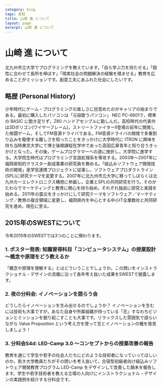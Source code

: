 ```yaml
---
category: blog
tags: 告知 
title: 山崎 進 について
layout: page
excerpt: 山崎 進 について
---
```

# 山崎 進 について

北九州市立大学でプログラミングを教えています。「自ら学ぶ力を持たせる」「個性に合わせて長所を伸ばす」「現実社会の問題解決の経験を積ませる」教育を広めることがミッションです。創意工夫にあふれた社会にしたいです。

## 略歴 (Personal History)

少年時代にゲーム・プログラミングの楽しさに目覚めたのがキャリアの始まりである。最初に購入したパソコンは「元祖歌うパソコン」 NEC PC-6601で，標準の BASIC に飽き足りず，Z80 ハンドアセンブルに勤しんだ。高校時代の代表作は3Dポリゴン(ワイヤーフレーム)，ストリートファイターII登場の前年に開発した格闘ゲーム，そしてFM音源ドライバである。FM音源ドライバの開発で多重割り込みを駆使する難しさを知ったことをきっかけに大学時代に ITRON に興味を持ち当時東京大学にて博士後期課程在学中であった高田広章青年と知り合うきっかけとなった。その後，ゲームプログラマーへの道に挫折し，大学院に進学する。大学院生時代はプログラミング言語処理系を専攻する。2003年〜2007年に福岡県知的クラスター創成事業の研究員を務める。「組込みソフトウェア開発技術の開発」産学官連携プロジェクトに従事し，ソフトウェアプロダクトライン(SPL)に研究テーマを変更する。2007年に北九州市立大学に移ってしばらくは北九州カーエレクトロニクス構想に参画し，企業とSPLの共同研究を行う。そのかたわらでマーケティングと教育に関心を持ち始め，それぞれ独自に研究と実践を始める。2011年の震災をきっかけにして研究テーマをソフトウェア／マーケティング／教育の複合領域に変更し，福岡県内を中心とする中小IT企業数社と共同研究を進め，現在に至る。

## 2015年のSWESTについて

今年2015年のSWESTでは3つのことに関わります。

### 1. ポスター発表: 知識習得科目「コンピュータシステム」の授業設計～概念や原理をどう教えるか

「概念や原理を理解する」とはどういうことでしょうか。この問いをインストラクショナル・デザインの流儀に沿って長年考え抜いた成果をSWESTで披露します。

### 2. 夜の分科会: イノベーションを語らう会

どうしたらイノベーションを生み出せるのでしょうか？ イノベーションを生むには技術も大事ですが，あなた自身や所属組織が持っている「志」すなわちビジョンとミッションを掘り起こすことも大事です。リラックスした雰囲気で語らいながら Value Proposition という考え方を使って志とイノベーションの種を発見しましょう！

### 3. 分科会S4d: LED-Camp 3.0 〜コンセプトからの授業改善の報告

教育を通じて学生や若手の社会人たちにどのような技術者になっていってほしいのか。若き大学教員たちがその問いを考え抜いて，合宿型初級者向け組込みソフトウェア開発教育プログラム LED-Camp をデザインして改善した顛末を報告します。学生や若手技術者を教える立場の人向けにインストラクショナル・デザインの実践例を紹介する分科会です。

